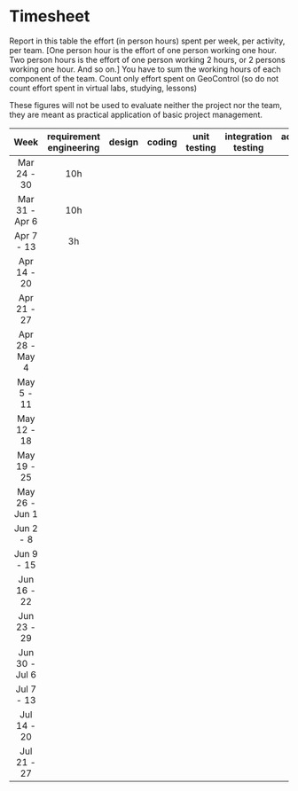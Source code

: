 # Timesheet

Report in this table the effort (in person hours) spent per week, per activity, per team.
[One person hour is the effort of one person working one hour.
Two person hours is the effort of one person working 2 hours, or 2 persons working one hour. And so on.]
You have to sum the working hours of each component of the team.
Count only effort spent on GeoControl (so do not count effort spent in virtual labs, studying, lessons)

These figures will not be used to evaluate neither the project nor the team, they are meant as practical application of basic project management.

|      Week      | requirement engineering | design | coding | unit testing | integration testing | acceptance testing | containerization | management |
| :------------: | :---------------------: | :----: | :----: | :----------: | :-----------------: | :----------------: | :--------------: | :--------: |
|  Mar 24 - 30   |    10h                     |        |        |              |                     |                    |                  |  2h | 
| Mar 31 - Apr 6 |  10h                       |        |        |              |                     |                    |                  |            |
|   Apr 7 - 13   |        3h                 |        |        |              |                     |                    |                  |            |
|  Apr 14 - 20   |                         |        |        |              |                     |                    |                  |            |
|  Apr 21 - 27   |                         |        |        |              |                     |                    |                  |            |
| Apr 28 - May 4 |                         |        |        |              |                     |                    |                  |            |
|   May 5 - 11   |                         |        |        |              |                     |                    |                  |            |
|  May 12 - 18   |                         |        |        |              |                     |                    |                  |            |
|  May 19 - 25   |                         |        |        |              |                     |                    |                  |            |
| May 26 - Jun 1 |                         |        |        |              |                     |                    |                  |            |
|   Jun 2 - 8    |                         |        |        |              |                     |                    |                  |            |
|   Jun 9 - 15   |                         |        |        |              |                     |                    |                  |            |
|  Jun 16 - 22   |                         |        |        |              |                     |                    |                  |            |
|  Jun 23 - 29   |                         |        |        |              |                     |                    |                  |            |
| Jun 30 - Jul 6 |                         |        |        |              |                     |                    |                  |            |
|   Jul 7 - 13   |                         |        |        |              |                     |                    |                  |            |
|  Jul 14 - 20   |                         |        |        |              |                     |                    |                  |            |
|  Jul 21 - 27   |                         |        |        |              |                     |                    |                  |            |

